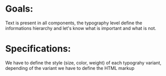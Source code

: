 # Goals:
Text is present in all components, the typography level define the informations hierarchy and let's know what is important and what is not.

# Specifications:
We have to define the style (size, color, weight) of each typograhy variant, depending of the variant we have to define the HTML markup

